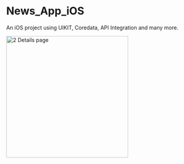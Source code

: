 # News_App_iOS
An iOS project using UIKIT, Coredata, API Integration and many more.


<img width="325" alt="2 Details page" src="https://user-images.githubusercontent.com/69003347/213970761-b0e3fc65-ba6e-4bd2-86c1-533d3740da67.png">
